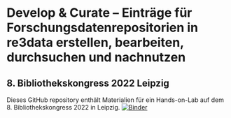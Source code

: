 # Develop & Curate – Einträge für Forschungsdatenrepositorien in re3data erstellen, bearbeiten, durchsuchen und nachnutzen
## 8. Bibliothekskongress 2022 Leipzig
Dieses GitHub repository enthält Materialien für ein Hands-on-Lab auf dem 8. Bibliothekskongress 2022 in Leipzig.
[![Binder](https://mybinder.org/badge_logo.svg)](https://mybinder.org/v2/gh/dorothearrr/re3data_demo_Bibliothekskongress_2022/HEAD)
